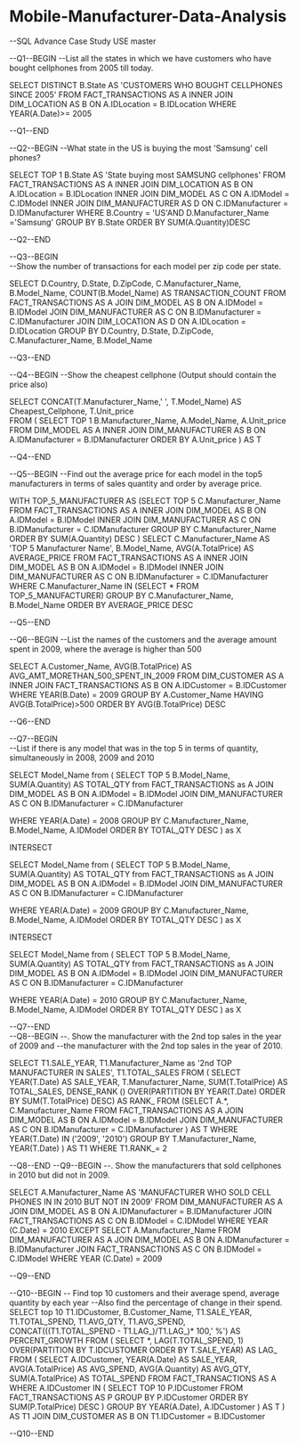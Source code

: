 # Mobile-Manufacturer-Data-Analysis

--SQL Advance Case Study
USE master

--Q1--BEGIN 
--List all the states in which we have customers who have bought cellphones from 2005 till today.

SELECT DISTINCT B.State AS 'CUSTOMERS WHO BOUGHT CELLPHONES SINCE 2005' 
FROM FACT_TRANSACTIONS AS A
INNER JOIN DIM_LOCATION AS B
ON A.IDLocation = B.IDLocation
WHERE YEAR(A.Date)>= 2005

--Q1--END

--Q2--BEGIN
--What state in the US is buying the most 'Samsung' cell phones?

SELECT TOP 1 B.State AS 'State buying most SAMSUNG cellphones'
FROM FACT_TRANSACTIONS AS A
INNER JOIN DIM_LOCATION AS B
ON A.IDLocation = B.IDLocation
INNER JOIN DIM_MODEL AS C
ON A.IDModel = C.IDModel
INNER JOIN DIM_MANUFACTURER AS D
ON C.IDManufacturer = D.IDManufacturer
WHERE B.Country = 'US'AND D.Manufacturer_Name ='Samsung'
GROUP BY B.State
ORDER BY SUM(A.Quantity)DESC

--Q2--END

--Q3--BEGIN      
--Show the number of transactions for each model per zip code per state.

SELECT D.Country, D.State, D.ZipCode, C.Manufacturer_Name, B.Model_Name, 
COUNT(B.Model_Name) AS TRANSACTION_COUNT 
FROM FACT_TRANSACTIONS AS A
 JOIN DIM_MODEL AS B
ON A.IDModel = B.IDModel
 JOIN DIM_MANUFACTURER AS C
ON B.IDManufacturer = C.IDManufacturer
 JOIN DIM_LOCATION AS D
ON A.IDLocation = D.IDLocation
GROUP BY D.Country, D.State, D.ZipCode, C.Manufacturer_Name, B.Model_Name

--Q3--END

--Q4--BEGIN
--Show the cheapest cellphone (Output should contain the price also)

SELECT CONCAT(T.Manufacturer_Name,' ', T.Model_Name) AS Cheapest_Cellphone, T.Unit_price  
FROM ( SELECT TOP 1 B.Manufacturer_Name, A.Model_Name, A.Unit_price 
FROM DIM_MODEL AS A
INNER JOIN DIM_MANUFACTURER AS B
ON A.IDManufacturer = B.IDManufacturer
ORDER BY A.Unit_price
) AS T

--Q4--END

--Q5--BEGIN
--Find out the average price for each model in the top5 manufacturers in terms of sales quantity and order by average price.

WITH TOP_5_MANUFACTURER
AS
(SELECT TOP 5 C.Manufacturer_Name 
FROM FACT_TRANSACTIONS AS A
INNER JOIN DIM_MODEL AS B
ON A.IDModel = B.IDModel
INNER JOIN DIM_MANUFACTURER AS C
ON B.IDManufacturer = C.IDManufacturer
GROUP BY C.Manufacturer_Name
ORDER BY SUM(A.Quantity) DESC
)
SELECT C.Manufacturer_Name AS 'TOP 5 Manufacturer Name', B.Model_Name,
AVG(A.TotalPrice) AS AVERAGE_PRICE 
FROM FACT_TRANSACTIONS AS A
INNER JOIN DIM_MODEL AS B
ON A.IDModel = B.IDModel
INNER JOIN DIM_MANUFACTURER AS C
ON B.IDManufacturer = C.IDManufacturer
WHERE C.Manufacturer_Name IN (SELECT * FROM TOP_5_MANUFACTURER)
GROUP BY C.Manufacturer_Name, B.Model_Name
ORDER BY AVERAGE_PRICE DESC

--Q5--END

--Q6--BEGIN
--List the names of the customers and the average amount spent in 2009, where the average is higher than 500

SELECT A.Customer_Name, AVG(B.TotalPrice)
AS AVG_AMT_MORETHAN_500_SPENT_IN_2009 
FROM DIM_CUSTOMER AS A
INNER JOIN FACT_TRANSACTIONS AS B
ON A.IDCustomer = B.IDCustomer
WHERE YEAR(B.Date) = 2009
GROUP BY A.Customer_Name
HAVING AVG(B.TotalPrice)>500
ORDER BY AVG(B.TotalPrice) DESC




--Q6--END
	
--Q7--BEGIN  
--List if there is any model that was in the top 5 in terms of quantity, simultaneously in 2008, 2009 and 2010 

SELECT Model_Name from (
SELECT TOP 5 
    B.Model_Name, 
    SUM(A.Quantity) AS TOTAL_QTY
	from FACT_TRANSACTIONS as A
JOIN DIM_MODEL AS B ON A.IDModel = B.IDModel
JOIN DIM_MANUFACTURER AS C ON B.IDManufacturer = C.IDManufacturer

WHERE YEAR(A.Date) = 2008
GROUP BY 
    C.Manufacturer_Name, 
    B.Model_Name, 
    A.IDModel
ORDER BY TOTAL_QTY DESC
) as X

INTERSECT

SELECT Model_Name from (
SELECT TOP 5 
    B.Model_Name, 
    SUM(A.Quantity) AS TOTAL_QTY
	from FACT_TRANSACTIONS as A
JOIN DIM_MODEL AS B ON A.IDModel = B.IDModel
JOIN DIM_MANUFACTURER AS C ON B.IDManufacturer = C.IDManufacturer

WHERE YEAR(A.Date) = 2009
GROUP BY 
    C.Manufacturer_Name, 
    B.Model_Name, 
    A.IDModel
ORDER BY TOTAL_QTY DESC
) as X

INTERSECT

SELECT Model_Name from (
SELECT TOP 5
    B.Model_Name, 
    SUM(A.Quantity) AS TOTAL_QTY
	from FACT_TRANSACTIONS as A
JOIN DIM_MODEL AS B ON A.IDModel = B.IDModel
JOIN DIM_MANUFACTURER AS C ON B.IDManufacturer = C.IDManufacturer

WHERE YEAR(A.Date) = 2010
GROUP BY 
    C.Manufacturer_Name, 
    B.Model_Name, 
    A.IDModel
ORDER BY TOTAL_QTY DESC
) as X



--Q7--END	
--Q8--BEGIN
--. Show the manufacturer with the 2nd top sales in the year of 2009 and
--the manufacturer with the 2nd top sales in the year of 2010.

SELECT T1.SALE_YEAR, T1.Manufacturer_Name as '2nd TOP MANUFACTURER IN SALES', T1.TOTAL_SALES 
FROM
(
SELECT YEAR(T.Date) AS SALE_YEAR, T.Manufacturer_Name, SUM(T.TotalPrice) AS TOTAL_SALES,
DENSE_RANK () OVER(PARTITION BY YEAR(T.Date) ORDER BY SUM(T.TotalPrice) DESC) AS RANK_
FROM
(SELECT A.*, C.Manufacturer_Name
FROM FACT_TRANSACTIONS AS A
 JOIN DIM_MODEL AS B
 ON A.IDModel = B.IDModel
 JOIN DIM_MANUFACTURER AS C
 ON B.IDManufacturer = C.IDManufacturer
 ) AS T
  WHERE YEAR(T.Date) IN ('2009', '2010')
  GROUP BY T.Manufacturer_Name, YEAR(T.Date)
) AS T1
WHERE T1.RANK_= 2

--Q8--END
--Q9--BEGIN
--. Show the manufacturers that sold cellphones in 2010 but did not in 2009.

SELECT A.Manufacturer_Name AS 'MANUFACTURER WHO SOLD CELL PHONES IN IN 2010 BUT NOT IN 2009' 
FROM DIM_MANUFACTURER AS A
JOIN DIM_MODEL AS B
ON A.IDManufacturer = B.IDManufacturer
JOIN FACT_TRANSACTIONS AS C
ON B.IDModel = C.IDModel
WHERE YEAR (C.Date) = 2010
EXCEPT 
SELECT A.Manufacturer_Name FROM DIM_MANUFACTURER AS A
JOIN DIM_MODEL AS B
ON A.IDManufacturer = B.IDManufacturer
JOIN FACT_TRANSACTIONS AS C
ON B.IDModel = C.IDModel
WHERE YEAR (C.Date) = 2009

--Q9--END

--Q10--BEGIN
-- Find top 10 customers and their average spend, average quantity by each year
--Also find the percentage of change in their spend.		
SELECT top 10 T1.IDCustomer, B.Customer_Name, T1.SALE_YEAR, T1.TOTAL_SPEND, T1.AVG_QTY, T1.AVG_SPEND,
CONCAT(((T1.TOTAL_SPEND - T1.LAG_)/T1.LAG_)* 100,' %') AS PERCENT_GROWTH
FROM
(
 SELECT *,
 LAG(T.TOTAL_SPEND, 1) OVER(PARTITION BY T.IDCUSTOMER ORDER BY T.SALE_YEAR) AS LAG_
 FROM
(
 SELECT A.IDCustomer, YEAR(A.Date) AS SALE_YEAR, AVG(A.TotalPrice) AS AVG_SPEND, 
 AVG(A.Quantity) AS AVG_QTY, SUM(A.TotalPrice) AS TOTAL_SPEND
 FROM FACT_TRANSACTIONS AS A
 WHERE A.IDCustomer IN 
( SELECT TOP 10 P.IDCustomer FROM FACT_TRANSACTIONS AS P
  GROUP BY P.IDCustomer ORDER BY SUM(P.TotalPrice) DESC
) 
  GROUP BY YEAR(A.Date), A.IDCustomer
) AS T
) AS T1
JOIN DIM_CUSTOMER AS B
ON T1.IDCustomer = B.IDCustomer

--Q10--END
	
